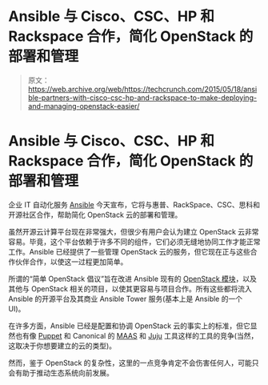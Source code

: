 # Ansible 与 Cisco、CSC、HP 和 Rackspace 合作，简化 OpenStack 的部署和管理 

> 原文：<https://web.archive.org/web/https://techcrunch.com/2015/05/18/ansible-partners-with-cisco-csc-hp-and-rackspace-to-make-deploying-and-managing-openstack-easier/>

# Ansible 与 Cisco、CSC、HP 和 Rackspace 合作，简化 OpenStack 的部署和管理

企业 IT 自动化服务 [Ansible](https://web.archive.org/web/20221204174433/http://www.ansible.com/home) 今天宣布，它将与惠普、RackSpace、CSC、思科和开源社区合作，帮助简化 OpenStack 云的部署和管理。

虽然开源云计算平台现在非常强大，但很少有用户会认为建立 OpenStack 云非常容易。毕竟，这个平台依赖于许多不同的组件，它们必须无缝地协同工作才能正常工作。Ansible 已经提供了一些管理 OpenStack 云的服务，但它现在正与这些合作伙伴合作，以使这一过程更加简单。

所谓的“简单 OpenStack 倡议”旨在改进 Ansible 现有的 [OpenStack 模块](https://web.archive.org/web/20221204174433/http://docs.ansible.com/list_of_cloud_modules.html#openstack)，以及其他与 OpenStack 相关的项目，以使其更容易与项目合作。所有这些都将流入 Ansible 的开源平台及其商业 Ansible Tower 服务(基本上是 Ansible 的一个 UI)。

在许多方面，Ansible 已经是配置和协调 OpenStack 云的事实上的标准，但它显然也有像 [Puppet](https://web.archive.org/web/20221204174433/https://puppetlabs.com/solutions/cloud-automation/compute/openstack) 和 Canonical 的 [MAAS](https://web.archive.org/web/20221204174433/https://jujucharms.com/docs/stable/config-maas) 和 [Juju](https://web.archive.org/web/20221204174433/https://jujucharms.com/) 工具这样的工具的竞争(当然，这取决于你想要建立的云的类型)。

然而，鉴于 OpenStack 的复杂性，这里的一点竞争肯定不会伤害任何人，可能只会有助于推动生态系统向前发展。